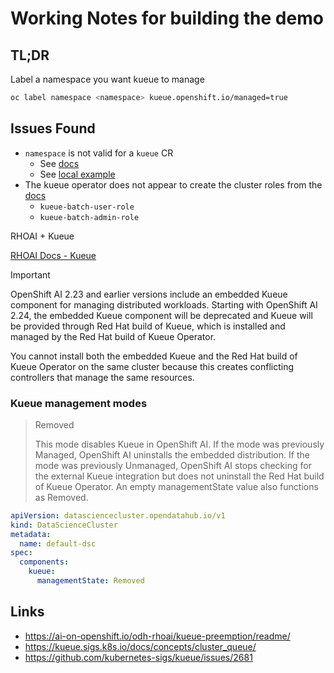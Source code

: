 # Working Notes for building the demo

## TL;DR

Label a namespace you want kueue to manage

```sh
oc label namespace <namespace> kueue.openshift.io/managed=true
```

## Issues Found

- `namespace` is not valid for a `kueue` CR
  - See [docs](https://docs.redhat.com/en/documentation/openshift_container_platform/4.19/html/ai_workloads/red-hat-build-of-kueue#create-kueue-cr_install-disconnected)
  - See [local example](../gitops/operators/kueue-operator/instance/base/kueue.yaml)
- The kueue operator does not appear to create the cluster roles from the [docs](https://docs.redhat.com/en/documentation/openshift_container_platform/4.19/html/ai_workloads/red-hat-build-of-kueue#authentication-clusterroles)
  - `kueue-batch-user-role`
  - `kueue-batch-admin-role`

RHOAI + Kueue

[RHOAI Docs - Kueue](https://docs.redhat.com/en/documentation/red_hat_openshift_ai_self-managed/2.23/html/managing_openshift_ai/managing-workloads-with-kueue_kueue)

> [!IMPORTANT]
> OpenShift AI 2.23 and earlier versions include an embedded Kueue component for managing distributed workloads. Starting with OpenShift AI 2.24, the embedded Kueue component will be deprecated and Kueue will be provided through Red Hat build of Kueue, which is installed and managed by the Red Hat build of Kueue Operator.
>
>You cannot install both the embedded Kueue and the Red Hat build of Kueue Operator on the same cluster because this creates conflicting controllers that manage the same resources.

### Kueue management modes

> Removed
>
>This mode disables Kueue in OpenShift AI. If the mode was previously Managed, OpenShift AI uninstalls the embedded distribution. If the mode was previously Unmanaged, OpenShift AI stops checking for the external Kueue integration but does not uninstall the Red Hat build of Kueue Operator. An empty managementState value also functions as Removed.

```yaml
apiVersion: datasciencecluster.opendatahub.io/v1
kind: DataScienceCluster
metadata:
  name: default-dsc
spec:
  components:
    kueue:
      managementState: Removed
```

## Links

- https://ai-on-openshift.io/odh-rhoai/kueue-preemption/readme/
- https://kueue.sigs.k8s.io/docs/concepts/cluster_queue/
- https://github.com/kubernetes-sigs/kueue/issues/2681
